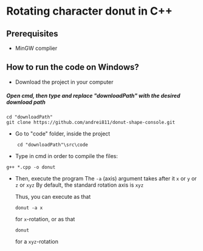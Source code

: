 # Rotating character donut in C++

## Prerequisites
   * MinGW complier

## How to run the code on Windows?

* Download the project in your computer
##### Open cmd, then type and replace "downloadPath" with the desired download path
```
cd "downloadPath"
git clone https://github.com/andrei811/donut-shape-console.git
```

* Go to "code" folder, inside the project
```
    cd "downloadPath"\src\code
```

* Type in cmd in order to compile the files:
```
g++ *.cpp -o donut
```

* Then, execute the program
    The `-a` (axis) argument takes after it `x` or `y` or `z` or `xyz`
    By default, the standard rotation axis is `xyz` 

    Thus, you can execute as that
    ```
    donut -a x
    ```
    for `x`-rotation, or as that
    ```
    donut
    ```
    for a `xyz`-rotation

